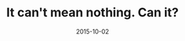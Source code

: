 ---
layout: base.njk
title : 'It can&#39;t mean nothing. Can it?' 
view_title : 'It can&#39;t mean nothing. Can it?' 
year : '2015' 
date : '2015-10-02' 
img_file : '/drawing/itcantmeannothingcanit.jpg' 
html_file : 'itcantmeannothingcanit' 
next_html : 'andthenyoulaughed.html' 
year_order : '46' 
permalink : "title/{{html_file}}.html"
---
